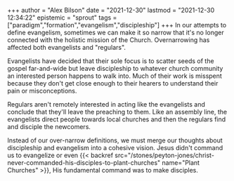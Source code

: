 +++
author = "Alex Bilson"
date = "2021-12-30"
lastmod = "2021-12-30 12:34:22"
epistemic = "sprout"
tags = ["paradigm","formation","evangelism","discipleship"]
+++
In our attempts to define evangelism, sometimes we can make it so narrow that it's no longer connected with the holistic mission of the Church. Overnarrowing has affected both evangelists and "regulars".

Evangelists have decided that their sole focus is to scatter seeds of the gospel far-and-wide but leave discipleship to whatever church community an interested person happens to walk into. Much of their work is misspent because they don't get close enough to their hearers to understand their pain or misconceptions.

Regulars aren't remotely interested in acting like the evangelists and conclude that they'll leave the preaching to them. Like an assembly line, the evangelists direct people towards local churches and then the regulars find and disciple the newcomers.

Instead of our over-narrow definitions, we must merge our thoughts about discipleship and evangelism into a cohesive vision. Jesus didn't command us to evangelize or even {{< backref src="/stones/peyton-jones/christ-never-commanded-his-disciples-to-plant-churches" name="Plant Churches" >}}, His fundamental command was to make disciples.
